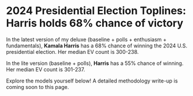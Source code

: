# 2024 Presidential Election Toplines: Harris holds 68% chance of victory

In the latest version of my deluxe (baseline + polls + enthusiasm + fundamentals), **Kamala Harris** has a 68% chance of winning the 2024 U.S. presidential election. Her median EV count is 300-238.

In the lite version (baseline + polls), **Harris** has a 55% chance of winning. Her median EV count is 301-237.

Explore the models yourself below! A detailed methodology write-up is coming soon to this page.
